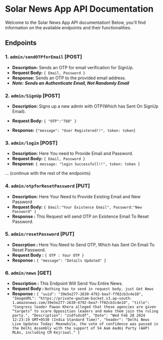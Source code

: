 # Solar News App API Documentation

Welcome to the Solar News App API documentation! Below, you'll find information on the available endpoints and their functionalities.

## Endpoints

### 1. `admin/sendOTPforEmail` [POST]

- **Description:** Sends an OTP for email verification for SignUp.
- **Request Body:**  `` { Email, Password } ``
- **Response:** Sends an OTP to the provided email address.
- ***Note:***  ***Sends an Authenticate Email, Not Randomly Email***
### 2. `admin/SignUp` [POST]

- **Description:** Signs up a new admin with OTP(Which has Sent On SignUp Email).
- **Request Body:** `` {
        "OTP":"788"
} ``


- **Response:** `` {"message": "User Registered!!", token: token} ``

### 3. `admin/login` [POST]

- **Description:** Here You need to Provide Email and Password.
- **Request Body:** `` { Email, Password } ``
- **Response:** `` { message: "login Successfull!!", token: token } ``

... (continue with the rest of the endpoints)

### 4. `admin/otpforResetPassword` [PUT]
- **Description:** Here Your Need to Provide Existing Email and New Password
- **Request Body:** `` { Email:"Your Existence Email", Password:"New Password" } ``
- **Response :** This Request will send OTP on Existence Email To Reset Password. 

### 5. `admin/resetPassword` [PUT]
- **Descrption :** Here You Need to Send OTP, Which has Sent On Email To Reset Password.
- **Request Body :** `{ OTP : Your OTP }` 
- **Response :** `` { "message": "Details Updated" } ``

### 6. `admin/news` [GET]
- **Description :** This Endpoint Will Send You Entire News.
- **Request Body :** `` Nothing has to send in request body, just Get News ``
- **Response :** ``` {
"uuid": "39e5e277-2630-4792-bea7-ff02cb3c4e10",
"ImageURL": "https://private-gautam-bucket.s3.ap-south-1.amazonaws.com/39e5e277-2630-4792-bea7-ff02cb3c4e10",
"title": "Congress leader Pawan Khera alleged that these agencies are given “targets” to scare Opposition leaders and make them join the ruling party.",
"Description": "zsdfsdsdf",
"Date": "Wed Feb 28 2024 12:23:19 GMT+0530 (India Standard Time)",
"header": "Delhi News Live Updates Today: Meanwhile, the vote of confidence was passed in the Delhi Assembly with the support of 54 Aam Aadmi Party (AAP) MLAs, including CM Kejriwal."
} ```
